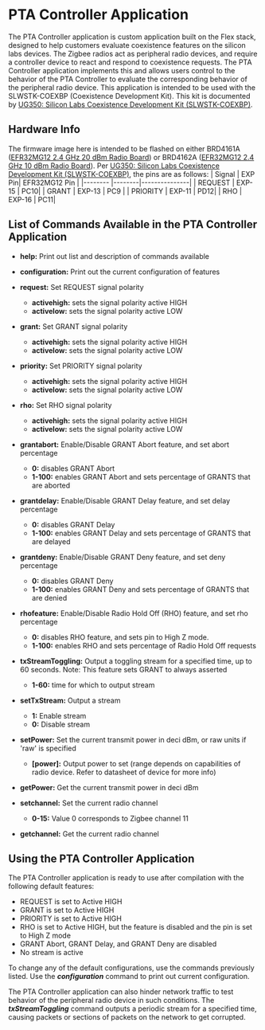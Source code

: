 # PTA Controller Application

The PTA Controller application is custom application built on the Flex stack, designed to help customers evaluate coexistence features on the silicon labs devices.
The Zigbee radios act as peripheral radio devices, and require a controller device to react and respond to coexistence requests.
The PTA Controller application implements this and allows users control to the behavior of the PTA Controller to evaluate the corresponding behavior of the peripheral radio device.
This application is intended to be used with the SLWSTK-COEXBP (Coexistence Development Kit). This kit is documented by [UG350: Silicon Labs Coexistence Development Kit (SLWSTK-COEXBP)](https://www.silabs.com/documents/public/user-guides/ug350-coexistence-development-kit.pdf).

## Hardware Info

The firmware image here is intended to be flashed on either BRD4161A ([EFR32MG12 2.4 GHz 20 dBm Radio Board](https://www.silabs.com/documents/public/user-guides/ug260-brd4161a.pdf)) or BRD4162A ([EFR32MG12 2.4 GHz 10 dBm Radio Board](https://www.silabs.com/documents/public/user-guides/ug261-brd4162a.pdf)). Per [UG350: Silicon Labs Coexistence Development Kit (SLWSTK-COEXBP)](https://www.silabs.com/documents/public/user-guides/ug350-coexistence-development-kit.pdf), the pins are as follows:
| Signal   | EXP Pin| EFR32MG12 Pin |
|--------  |--------|---------------|
| REQUEST  | EXP-15 |  PC10|
| GRANT    | EXP-13 |  PC9 |
| PRIORITY | EXP-11 |  PD12|
| RHO      | EXP-16 |  PC11|


## List of Commands Available in the PTA Controller Application

* __help:__ Print out list and description of commands available

* __configuration:__ Print out the current configuration of features

* __request:__ Set REQUEST signal polarity
	* __activehigh:__ sets the signal polarity active HIGH
	* __activelow:__ sets the signal polarity active LOW

* __grant:__ Set GRANT signal polarity
	* __activehigh:__ sets the signal polarity active HIGH
	* __activelow:__ sets the signal polarity active LOW

* __priority:__ Set PRIORITY signal polarity
	* __activehigh:__ sets the signal polarity active HIGH
	* __activelow:__ sets the signal polarity active LOW

* __rho:__ Set RHO signal polarity
	* __activehigh:__ sets the signal polarity active HIGH
	* __activelow:__ sets the signal polarity active LOW


* __grantabort:__ Enable/Disable GRANT Abort feature, and set abort percentage
	* __0:__ disables GRANT Abort
	* __1-100:__ enables GRANT Abort and sets percentage of GRANTS that are aborted


* __grantdelay:__ Enable/Disable GRANT Delay feature, and set delay percentage
	* __0:__ disables GRANT Delay
	* __1-100:__ enables GRANT Delay and sets percentage of GRANTS that are delayed


* __grantdeny:__ Enable/Disable GRANT Deny feature, and set deny percentage
	* __0:__ disables GRANT Deny
	* __1-100:__ enables GRANT Deny and sets percentage of GRANTS that are denied


* __rhofeature:__ Enable/Disable Radio Hold Off (RHO) feature, and set rho percentage
	* __0:__ disables RHO feature, and sets pin to High Z mode.
	* __1-100:__ enables RHO and sets percentage of Radio Hold Off requests


* __txStreamToggling:__ Output a toggling stream for a specified time, up to 60 seconds. Note: This feature sets GRANT to always asserted
	* __1-60:__ time for which to output stream

* __setTxStream:__ Output a stream
	* __1:__ Enable stream
	* __0:__ Disable stream

* __setPower:__ Set the current transmit power in deci dBm, or raw units if 'raw' is specified
	* __[power]:__ Output power to set (range depends on capabilities of radio device. Refer to datasheet of device for more info)

* __getPower:__ Get the current transmit power in deci dBm

* __setchannel:__ Set the current radio channel
	* __0-15:__ Value 0 corresponds to Zigbee channel 11

* __getchannel:__ Get the current radio channel




## Using the PTA Controller Application
The PTA Controller application is ready to use after compilation with the following default features:

* REQUEST is set to Active HIGH
* GRANT is set to Active HIGH
* PRIORITY is set to Active HIGH
* RHO is set to Active HIGH, but the feature is disabled and the pin is set to High Z mode
* GRANT Abort, GRANT Delay, and GRANT Deny are disabled
* No stream is active

To change any of the default configurations, use the commands previously listed.
Use the __*configuration*__ command to print out current configuration.

The PTA Controller application can also hinder network traffic to test behavior of the peripheral radio device in such conditions.
The __*txStreamToggling*__ command outputs a periodic stream for a specified time, causing packets or sections of packets on the network to get corrupted.
